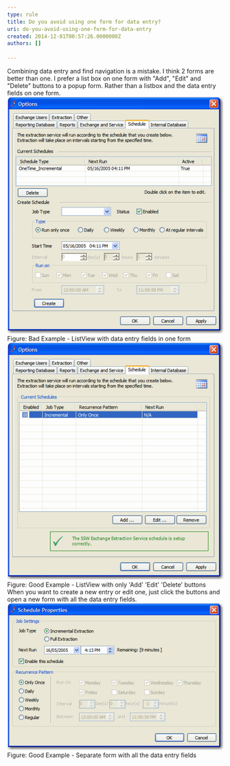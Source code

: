 ```yaml
---
type: rule
title: Do you avoid using one form for data entry?
uri: do-you-avoid-using-one-form-for-data-entry
created: 2014-12-01T00:57:26.0000000Z
authors: []

---
```


 
Combining data entry and find navigation is a mistake. I think 2 forms  are better than one. I prefer a list box on one form with "Add", "Edit"  and "Delete" buttons to a popup form. Rather than a listbox and the data  entry fields on one form.
 ![ListView with data entry fields in one form](../../assets/Rule-2formbetter-bad-1.jpg)Figure: Bad Example - ListView with data entry fields in one form![ListView with only 'Add' 'Edit' 'Delete' buttons](../../assets/Rule-2formbetter-good-1.jpg)Figure: Good Example - ListView with only 'Add' 'Edit' 'Delete' buttons
When you want to create a new entry or edit one, just click the buttons and open a new form with all the data entry fields.
![ListView with only 'Add' 'Edit' 'Delete' buttons.](../../assets/Rule-2formbetter-good-2.jpg)Figure: Good Example - Separate form with all the data entry fields
